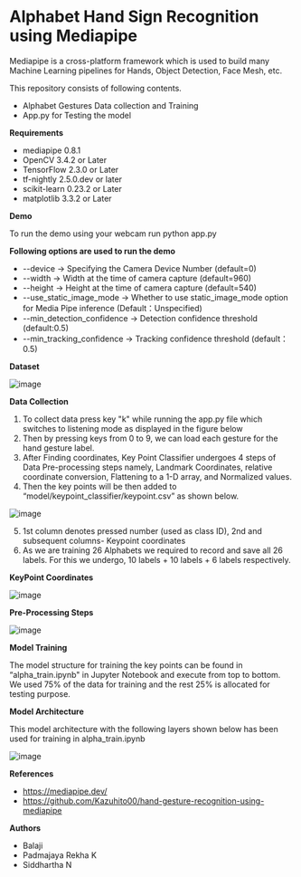 # Alphabet Hand Sign Recognition using Mediapipe

Mediapipe is a cross-platform framework which is used to build many Machine Learning pipelines for Hands, Object Detection, Face Mesh, etc.

This repository consists of following contents.

* Alphabet Gestures Data collection and Training
* App.py for Testing the model

**Requirements**

* mediapipe 0.8.1
* OpenCV 3.4.2 or Later
*	TensorFlow 2.3.0 or Later
*	tf-nightly 2.5.0.dev or later
*	scikit-learn 0.23.2 or Later
*	matplotlib 3.3.2 or Later

**Demo**

To run the demo using your webcam run python app.py 

**Following options are used to run the demo**
*	--device -> Specifying the Camera Device Number (default=0)
*	--width -> Width at the time of camera capture (default=960)
*	--height -> Height at the time of camera capture (default=540)
*	--use_static_image_mode -> Whether to use static_image_mode option for Media Pipe inference (Default：Unspecified)
*	--min_detection_confidence -> Detection confidence threshold (default:0.5)
*	--min_tracking_confidence -> Tracking confidence threshold (default：0.5)

**Dataset**

![image](https://user-images.githubusercontent.com/37393700/114131200-ce5a6a80-991f-11eb-91a8-a8e51afdf2e7.png)

**Data Collection**

1.	To collect data press key "k" while running the app.py file which switches to listening mode as displayed in the figure below
2.	Then by pressing keys from 0 to 9, we can load each gesture for the hand gesture label. 
3.	After Finding coordinates, Key Point Classifier undergoes 4 steps of Data Pre-processing steps namely, Landmark Coordinates, relative coordinate conversion, Flattening to     a 1-D array, and Normalized values.
4.	Then the key points will be then added to “model/keypoint_classifier/keypoint.csv” as shown below. 

![image](https://user-images.githubusercontent.com/37393700/114130490-4e7fd080-991e-11eb-9564-d733649bcaa3.png) 

5.	1st column denotes pressed number (used as class ID), 2nd and subsequent columns- Keypoint coordinates
6.	As we are training 26 Alphabets we required to record and save all 26 labels. For this we undergo, 10 labels + 10 labels + 6 labels respectively.

**KeyPoint Coordinates**

![image](https://user-images.githubusercontent.com/37393700/114130509-56d80b80-991e-11eb-816c-fbc5fe61555b.png)
 
**Pre-Processing Steps**

![image](https://user-images.githubusercontent.com/37393700/114130521-5f304680-991e-11eb-8485-1ffd59f50a5e.png)

**Model Training**

The model structure for training the key points can be found in “alpha_train.ipynb" in Jupyter Notebook and execute from top to bottom. We used 75% of the data for training and the rest 25% is allocated for testing purpose. 

**Model Architecture**

This model architecture with the following layers shown below has been used for training in alpha_train.ipynb

![image](https://user-images.githubusercontent.com/37393700/114130544-6f482600-991e-11eb-98b6-59e113559787.png)
 
**References**

*	https://mediapipe.dev/
*	https://github.com/Kazuhito00/hand-gesture-recognition-using-mediapipe

**Authors**

*	Balaji 
*	Padmajaya Rekha K
*	Siddhartha N
